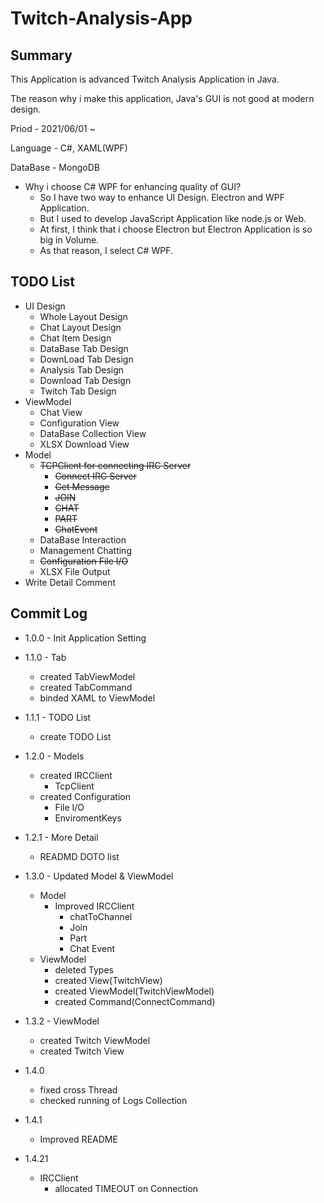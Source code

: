 Twitch-Analysis-App
===
Summary
---

This Application is advanced Twitch Analysis Application in Java.

The reason why i make this application, Java's GUI is not good at modern design.

Priod - 2021/06/01 ~

Language - C#, XAML(WPF)

DataBase - MongoDB

+ Why i choose C# WPF for enhancing quality of GUI?
    + So I have two way to enhance UI Design. Electron and WPF Application.
    + But I used to develop JavaScript Application like node.js or Web.
    + At first, I think that i choose Electron but Electron Application is so big in Volume.
    + As that reason, I select C# WPF.

TODO List
---
+ UI Design
    + Whole Layout Design
    + Chat Layout Design
    + Chat Item Design
    + DataBase Tab Design
    + DownLoad Tab Design
    + Analysis Tab Design
    + Download Tab Design
    + Twitch Tab Design
+ ViewModel
    + Chat View
    + Configuration View
    + DataBase Collection View    
    + XLSX Download View
+ Model
    + ~~TCPClient for connecting IRC Server~~
        + ~~Connect IRC Server~~
        + ~~Get Message~~
        + ~~JOIN~~
        + ~~CHAT~~
        + ~~PART~~
        + ~~ChatEvent~~
    + DataBase Interaction
    + Management Chatting
    + ~~Configuration File I/O~~
    + XLSX File Output
+ Write Detail Comment
   
Commit Log
---
+ 1.0.0 - Init Application Setting
   
+ 1.1.0 - Tab
    + created TabViewModel
    + created TabCommand
    + binded XAML to ViewModel
+ 1.1.1 - TODO List
    + create TODO List
   
+ 1.2.0 - Models
    + created IRCClient
        + TcpClient
    + created Configuration
        + File I/O
        + EnviromentKeys
+ 1.2.1 - More Detail
    + READMD DOTO list
   
+ 1.3.0 - Updated Model & ViewModel
    + Model
        + Improved IRCClient
            + chatToChannel
            + Join
            + Part
            + Chat Event
    + ViewModel
        + deleted Types
        + created View(TwitchView)
        + created ViewModel(TwitchViewModel)
        + created Command(ConnectCommand)
   
+ 1.3.2 - ViewModel
    + created Twitch ViewModel
    + created Twitch View

+ 1.4.0
    + fixed cross Thread
    + checked running of Logs Collection
+ 1.4.1
    + Improved README
+ 1.4.21
    + IRCClient
        + allocated TIMEOUT on Connection